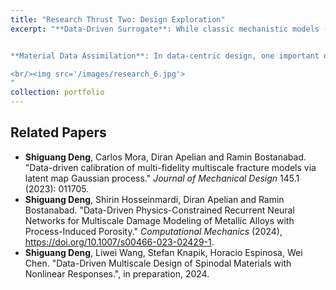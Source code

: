 ```yaml
---
title: "Research Thrust Two: Design Exploration"
excerpt: "**Data-Driven Surrogate**: While classic mechanistic models (e.g., homogenization-based multiscale FEA models) provide fundamental understanding of continuum mechanics and facilitate material innovation, they are generally too expensive for the design of multiscale material-structure systems (e.g., composites, alloys, hydrogels, or polymers) across spatial-temporal scales in high dimensional design spaces. In this research, by data mining the massive datasets of stochastic microstructures with their associated anisotropic properties, we developed a **physics-informed deep learning surrogate** to efficiently emulate the effective responses of heterogeneous microstructures under irreversible plastic deformation with hardening and softening behaviors. It demonstrated a significant accuracy improvement over pure data-driven ‘black-box’ models and a dramatic efficiency boost of about **four orders of magnitude of acceleration** than FEA.


**Material Data Assimilation**: In data-centric design, one important question is: _Given the limited amount of engineering data, how can we address the data reliance challenges, such as lack of data, low-quality data, and data interpretability?_ To answer this question, we developed a robust statistical learning model to assimilate data from multiple sources and constructed a **multi-fidelity scheme** to calibrate the parameters of low-fidelity models as a function of microstructural morphology and data fidelity. The data assimilation scheme not only reduces data reliance on expensive high-fidelity samples by systematically fusing cheap low-fidelity data, provides interpretable latent spaces and quantifies material informatics via statistical sensitivity analysis, but also shows promising potential to **augment numerical-experimental datasets** to build large material repositories for future material discovery.

<br/><img src='/images/research_6.jpg'>
"
collection: portfolio
---
```

<!-- <br/><img src='/images/research_3.jpg' align='middle'
style='width:800px;height:450px;margin-top:15px;margin-left:60px;margin-right:30px;'> -->

<!-- While physics-based simulations provide fundamental understanding of material mechanics and facilitate material innovation, they are generally too expensive for multiscale material systems (e.g., composites, alloys and crystals) involving high dimensional design space and complex deformation mechanisms. In this research theme, we develop a data-driven framework that integrates microstructure reconstruction, model reduction, statistical and machine learning models to statistically represent material heterogeneity, relieve data reliance and provide trustworthy prediction.
Our framework is successfully demonstrated in several studies including: (_i_) data assimilation that relies on Gaussian process to fuse and calibrate reduced-order solutions of different fidelities; (_ii_) physics-informed deep learning that incorporates thermodynamics into sequential learners to emulate multiscale path-dependent plasticity and fracture propagation; and (_iii_) metamaterials design that exploits image-based deep learning to accelerate material geometric optimization with spatially varying unit cells. -->


Related Papers
------
* **Shiguang Deng**, Carlos Mora, Diran Apelian and Ramin Bostanabad. "Data-driven calibration of multi-fidelity multiscale fracture models via latent map Gaussian process." _Journal of Mechanical Design_ 145.1 (2023): 011705.
* **Shiguang Deng**, Shirin Hosseinmardi, Diran Apelian and Ramin Bostanabad. "Data-Driven Physics-Constrained Recurrent Neural Networks for Multiscale Damage Modeling of Metallic Alloys with Process-Induced Porosity." _Computational Mechanics_ (2024), https://doi.org/10.1007/s00466-023-02429-1.
* **Shiguang Deng**, Liwei Wang, Stefan Knapik, Horacio Espinosa, Wei Chen. "Data-Driven Multiscale Design of Spinodal Materials with Nonlinear Responses.", in preparation, 2024.
